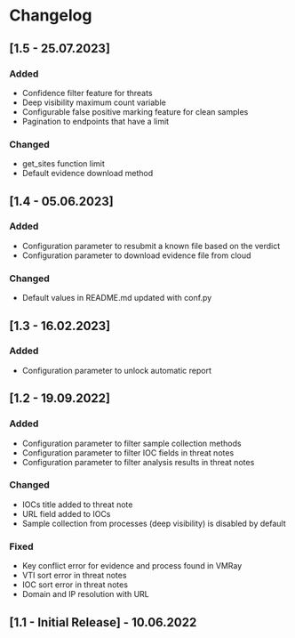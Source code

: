 # Changelog

## [1.5 - 25.07.2023]
### Added
- Confidence filter feature for threats
- Deep visibility maximum count variable
- Configurable false positive marking feature for clean samples
- Pagination to endpoints that have a limit

### Changed
- get_sites function limit
- Default evidence download method

## [1.4 - 05.06.2023]
### Added
- Configuration parameter to resubmit a known file based on the verdict
- Configuration parameter to download evidence file from cloud

### Changed
- Default values in README.md updated with conf.py

## [1.3 - 16.02.2023]
### Added
- Configuration parameter to unlock automatic report

## [1.2 - 19.09.2022]
### Added
- Configuration parameter to filter sample collection methods
- Configuration parameter to filter IOC fields in threat notes
- Configuration parameter to filter analysis results in threat notes

### Changed
- IOCs title added to threat note
- URL field added to IOCs
- Sample collection from processes (deep visibility) is disabled by default

### Fixed
- Key conflict error for evidence and process found in VMRay
- VTI sort error in threat notes
- IOC sort error in threat notes
- Domain and IP resolution with URL

## [1.1 - Initial Release] - 10.06.2022
